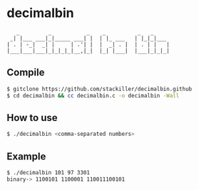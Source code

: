 # decimalbin #

```
   _         _           _    _          _   _     
 _| |___ ___|_|_____ ___| |  | |_ ___   | |_|_|___ 
| . | -_|  _| |     | .'| |  |  _| . |  | . | |   |
|___|___|___|_|_|_|_|__,|_|  |_| |___|  |___|_|_|_|

```
## Compile ##

```sh
$ gitclone https://github.com/stackiller/decimalbin.github
$ cd decimalbin && cc decimalbin.c -o decimalbin -Wall
```

## How to use ##
```sh
$ ./decimalbin <comma-separated numbers>
```

## Example ##
```sh
$ ./decimalbin 101 97 3301
binary-> 1100101 1100001 110011100101 
```